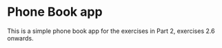# Phone Book app

This is a simple phone book app for the exercises in Part 2, exercises 2.6 onwards.

